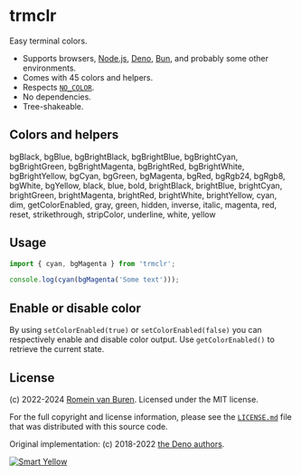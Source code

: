 # trmclr

Easy terminal colors.

- Supports browsers, [Node.js](https://nodejs.org), [Deno](https://deno.com), [Bun](https://bun.sh), and probably some other environments.
- Comes with 45 colors and helpers.
- Respects [`NO_COLOR`](http://no-color.org/).
- No dependencies.
- Tree-shakeable.

## Colors and helpers

bgBlack, bgBlue, bgBrightBlack, bgBrightBlue, bgBrightCyan, bgBrightGreen, bgBrightMagenta, bgBrightRed, bgBrightWhite, bgBrightYellow, bgCyan, bgGreen, bgMagenta, bgRed, bgRgb24, bgRgb8, bgWhite, bgYellow, black, blue, bold, brightBlack, brightBlue, brightCyan, brightGreen, brightMagenta, brightRed, brightWhite, brightYellow, cyan, dim, getColorEnabled, gray, green, hidden, inverse, italic, magenta, red, reset, strikethrough, stripColor, underline, white, yellow

## Usage

```js
import { cyan, bgMagenta } from 'trmclr';

console.log(cyan(bgMagenta('Some text')));
```

## Enable or disable color

By using `setColorEnabled(true)` or `setColorEnabled(false)` you can respectively enable and disable color output. Use `getColorEnabled()` to retrieve the current state.

## License

(c) 2022-2024 [Romein van Buren](mailto:romein@vburen.nl). Licensed under the MIT license.

For the full copyright and license information, please see the [`LICENSE.md`](./LICENSE.md) file that was distributed with this source code.

Original implementation: (c) 2018-2022 [the Deno authors](https://github.com/denoland/std/blob/0.159.0/fmt/colors.ts).

[![Smart Yellow](https://code.smartyellow.net/smartyellow/meta/raw/branch/main/logo.png)](https://www.smartyellow.nl)
